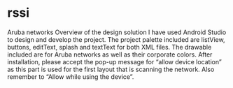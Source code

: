# rssi
Aruba networks
Overview of the design solution
I have used Android Studio to design and develop the project. The project palette included are listView, buttons, editText, splash and textText for both XML files. The drawable included are for Aruba networks as well as their corporate colors. 
After installation, please accept the pop-up message for “allow device location” as this part is used for the first layout that is scanning the network. Also remember to “Allow while using the device”. 
